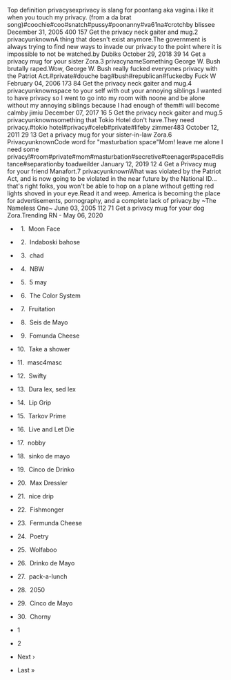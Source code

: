 Top definition privacysexprivacy is slang for poontang aka vagina.i like it when you touch my privacy. (from a da brat song)#coochie#coo#snatch#pussy#poonanny#va61na#crotchby blissee December 31, 2005 400 157 Get the privacy neck gaiter and mug.2 privacyunknownA thing that doesn't exist anymore.The government is always trying to find new ways to invade our privacy to the point where it is impossible to not be watched.by Dubiks October 29, 2018 39 14 Get a privacy mug for your sister Zora.3 privacynameSomething George W. Bush brutally raped.Wow, George W. Bush really fucked everyones privacy with the Patriot Act.#private#douche bag#bush#republican#fuckedby Fuck W February 04, 2006 173 84 Get the privacy neck gaiter and mug.4 privacyunknownspace to your self with out your annoying siblings.I wanted to have privacy so I went to go into my room with noone and be alone without my annoying siblings because I had enough of them#i will become calmby jimiu December 07, 2017 16 5 Get the privacy neck gaiter and mug.5 privacyunknownsomething that Tokio Hotel don't have.They need privacy.#tokio hotel#privacy#celeb#private#lifeby zimmer483 October 12, 2011 29 13 Get a privacy mug for your sister-in-law Zora.6 PrivacyunknownCode word for "masturbation space"Mom! leave me alone I need some privacy!#room#private#mom#masturbation#secretive#teenager#space#distance#separationby toadweilder January 12, 2019 12 4 Get a Privacy mug for your friend Manafort.7 privacyunknownWhat was violated by the Patriot Act, and is now going to be violated in the near future by the National ID... that's right folks, you won't be able to hop on a plane without getting red lights shoved in your eye.Read it and weep. America is becoming the place for advertisements, pornography, and a complete lack of privacy.by ~The Nameless One~ June 03, 2005 112 71 Get a privacy mug for your dog Zora.Trending RN - May 06, 2020

*     1.  Moon Face
*     2.  Indaboski bahose
*     3.  chad
*     4.  NBW
*     5.  5 may
*     6.  The Color System
*     7.  Fruitation
*     8.  Seis de Mayo
*     9.  Fomunda Cheese
*   10.  Take a shower
*   11.  masc4masc
*   12.  Swifty
*   13.  Dura lex, sed lex
*   14.  Lip Grip
*   15.  Tarkov Prime
*   16.  Live and Let Die
*   17.  nobby
*   18.  sinko de mayo
*   19.  Cinco de Drinko
*   20.  Max Dressler
*   21.  nice drip
*   22.  Fishmonger
*   23.  Fermunda Cheese
*   24.  Poetry
*   25.  Wolfaboo
*   26.  Drinko de Mayo
*   27.  pack-a-lunch
*   28.  2050
*   29.  Cinco de Mayo
*   30.  Chorny

*   1
*   2
*   Next ›
*   Last »